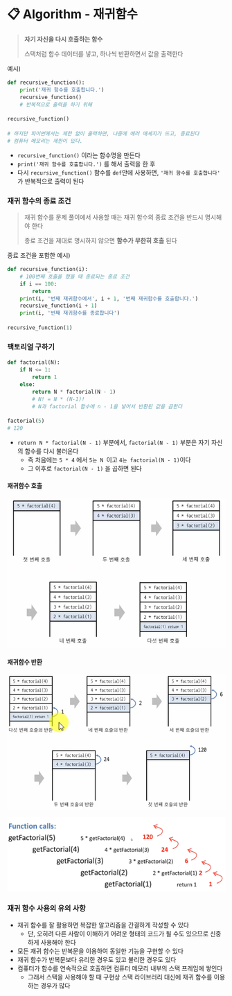 # 📋 Algorithm - 재귀함수

> **자기 자신을 다시 호출하는 함수**
>
> 스택처럼 함수 데이터를 넣고, 하나씩 반환하면서 값을 출력한다
>
> 

예시)

```python
def recursive_function():
    print('재귀 함수를 호출합니다.')
    recursive_function()
    # 반복적으로 출력을 하기 위해
    
recursive_function()

# 하지만 파이썬에서는 제한 없이 출력하면, 나중에 에러 매세지가 뜨고, 종료된다
# 컴퓨터 메모리는 제한이 있다.
```

- `recursive_function()` 이라는 함수명을 만든다
- `print('재귀 함수를 호출합니다.')` 를 해서 출력을 한 후
- 다시 `recursive_function()` 함수를 `def`안에 사용하면, `'재귀 함수를 호출합니다'` 가 반복적으로 출력이 된다



### 재귀 함수의 종료 조건

> 재귀 함수를 문제 풀이에서 사용할 때는 재귀 함수의 종료 조건을 반드시 명시해야 한다
>
> 종료 조건을 제대로 명시하지 않으면 **함수가 무한히 호출** 된다

종료 조건을 포함한 예시)

```python
def recursive_function(i):
    # 100번째 호출을 했을 때 종료되는 종료 조건
    if i == 100:
        return
    print(i, '번째 재귀함수에서', i + 1, '번째 재귀함수를 호출합니다.')
    recursive_function(i + 1)
    print(i, '번째 재귀함수를 종료합니다')
    
recursive_function(1)
```



### 팩토리얼 구하기

```python
def factorial(N):
    if N <= 1:
        return 1
    else:
        return N * factorial(N - 1)
        # N! = N * (N-1)!
        # N과 factorial 함수에 n - 1을 넣어서 반환된 값을 곱한다
        
factorial(5)
# 120
```

- `return N * factorial(N - 1)` 부분에서, `factorial(N - 1)` 부분은 자기 자신의 함수를 다시 불러온다
  - 즉 처음에는 `5 * 4` 에서 `5는 N `이고 `4는 factorial(N - 1)`이다
  - 그 이후로 `factorial(N - 1)` 을 곱하면 된다



#### 재귀함수 호출

![재귀함수](algorithm_13.assets/재귀함수-16616589875282.png)



#### 재귀함수 반환

![재귀함수반환](algorithm_13.assets/재귀함수반환.png)



![재귀함수___](algorithm_13.assets/재귀함수___.png)



### 재귀 함수 사용의 유의 사항

- 재귀 함수를 잘 활용하면 복잡한 알고리즘을 간결하게 작성할 수 있다
  - 단, 오히려 다른 사람이 이해하기 어려운 형태의 코드가 될 수도 있으므로 신중하게 사용해야 한다
- 모든 재귀 함수는 반복문을 이용하여 동일한 기능을 구현할 수 있다
- 재귀 함수가 반복문보다 유리한 경우도 있고 불리한 경우도 있다
- 컴퓨터가 함수를 연속적으로 호출하면 컴퓨터 메모리 내부의 스택 프레임에 쌓인다
  - 그래서 스택을 사용해야 할 때 구현상 스택 라이브러리 대신에 재귀 함수를 이용하는 경우가 많다

